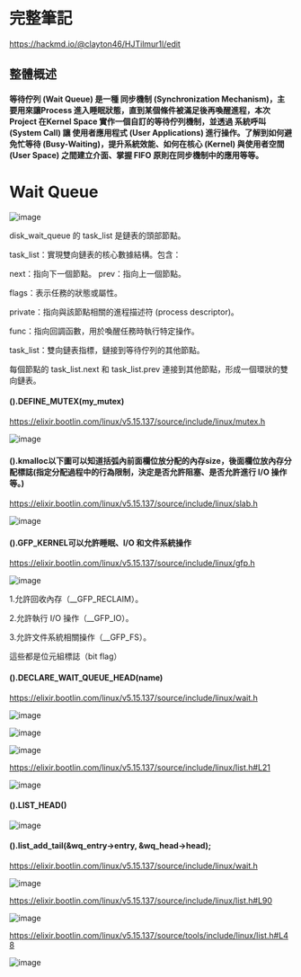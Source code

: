 # 完整筆記

https://hackmd.io/@clayton46/HJTilmur1l/edit

## 整體概述

#### 等待佇列 (Wait Queue) 是一種 同步機制 (Synchronization Mechanism)，主要用來讓Process 進入睡眠狀態，直到某個條件被滿足後再喚醒進程，本次 Project 在Kernel Space 實作一個自訂的等待佇列機制，並透過 系統呼叫 (System Call) 讓 使用者應用程式 (User Applications) 進行操作。了解到如何避免忙等待 (Busy-Waiting)，提升系統效能、如何在核心 (Kernel) 與使用者空間 (User Space) 之間建立介面、掌握 FIFO 原則在同步機制中的應用等等。

# Wait Queue

![image](https://github.com/user-attachments/assets/4fd65ec1-657c-4d84-9794-468170c523ca)

disk_wait_queue 的 task_list 是鏈表的頭部節點。

task_list：實現雙向鏈表的核心數據結構。包含：

next：指向下一個節點。 prev：指向上一個節點。

flags：表示任務的狀態或屬性。

private：指向與該節點相關的進程描述符 (process descriptor)。

func：指向回調函數，用於喚醒任務時執行特定操作。

task_list：雙向鏈表指標，鏈接到等待佇列的其他節點。

每個節點的 task_list.next 和 task_list.prev 連接到其他節點，形成一個環狀的雙向鏈表。

#### ().DEFINE_MUTEX(my_mutex)

https://elixir.bootlin.com/linux/v5.15.137/source/include/linux/mutex.h

![image](https://github.com/user-attachments/assets/d1a9c6ae-6f65-47cb-9a89-2259c12b721b)

#### ().kmalloc以下圖可以知道括弧內前面欄位放分配的內存size，後面欄位放內存分配標誌(指定分配過程中的行為限制，決定是否允許阻塞、是否允許進行 I/O 操作等。)

https://elixir.bootlin.com/linux/v5.15.137/source/include/linux/slab.h

![image](https://github.com/user-attachments/assets/463cc001-91ba-43b5-a66d-6e5e630c320e)

#### ().GFP_KERNEL可以允許睡眠、I/O 和文件系統操作

https://elixir.bootlin.com/linux/v5.15.137/source/include/linux/gfp.h

![image](https://github.com/user-attachments/assets/0abaec1b-fc6f-40ff-afa9-43308bf9a4ca)

1.允許回收內存（__GFP_RECLAIM）。

2.允許執行 I/O 操作（__GFP_IO）。

3.允許文件系統相關操作（__GFP_FS）。

這些都是位元組標誌（bit flag）

#### ().DECLARE_WAIT_QUEUE_HEAD(name)

https://elixir.bootlin.com/linux/v5.15.137/source/include/linux/wait.h

![image](https://github.com/user-attachments/assets/ddff748f-914c-4f59-84aa-5d4966956e97)

![image](https://github.com/user-attachments/assets/36578b72-395b-49ec-9785-4e0539dabec6)

![image](https://github.com/user-attachments/assets/03aaa7bd-88be-4f75-80d4-8c9318858815)

https://elixir.bootlin.com/linux/v5.15.137/source/include/linux/list.h#L21

![image](https://github.com/user-attachments/assets/b2c219ee-2c31-44a7-a814-70e02f4fdd51)

#### ().LIST_HEAD()

![image](https://github.com/user-attachments/assets/53568e5b-cde5-4995-b4f3-cf48a99cbd6e)



#### ().list_add_tail(&wq_entry->entry, &wq_head->head);

https://elixir.bootlin.com/linux/v5.15.137/source/include/linux/wait.h

![image](https://github.com/user-attachments/assets/81e1643d-543b-486f-88d7-c16c0cc854c5)


https://elixir.bootlin.com/linux/v5.15.137/source/include/linux/list.h#L90

![image](https://github.com/user-attachments/assets/de82473f-621e-48bc-a9cb-3839e9c283d7)


https://elixir.bootlin.com/linux/v5.15.137/source/tools/include/linux/list.h#L48

![image](https://github.com/user-attachments/assets/8e54eb2e-1d1e-496a-a9f1-a92a562ecde6)


